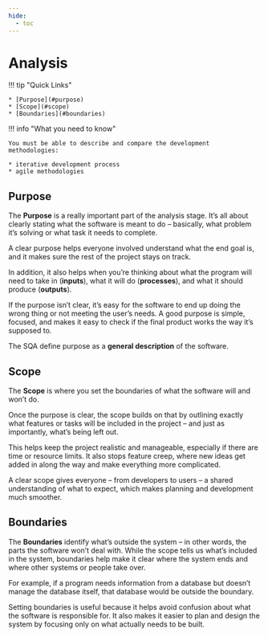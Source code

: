 ```yaml
---
hide:
  - toc
---
```


# Analysis

!!! tip "Quick Links"

    * [Purpose](#purpose)
    * [Scope](#scope)
    * [Boundaries](#boundaries)

!!! info "What you need to know"

    You must be able to describe and compare the development methodologies:

    * iterative development process
    * agile methodologies

## Purpose

The __Purpose__ is a really important part of the analysis stage. It’s all about clearly stating what the software is meant to do – basically, what problem it’s solving or what task it needs to complete. 

A clear purpose helps everyone involved understand what the end goal is, and it makes sure the rest of the project stays on track. 

In addition, it also helps when you’re thinking about what the program will need to take in (__inputs__), what it will do (__processes__), and what it should produce (__outputs__). 

If the purpose isn’t clear, it’s easy for the software to end up doing the wrong thing or not meeting the user’s needs. A good purpose is simple, focused, and makes it easy to check if the final product works the way it’s supposed to.

The SQA define purpose as a __general description__ of the software. 

## Scope

The __Scope__ is where you set the boundaries of what the software will and won’t do. 

Once the purpose is clear, the scope builds on that by outlining exactly what features or tasks will be included in the project – and just as importantly, what’s being left out. 

This helps keep the project realistic and manageable, especially if there are time or resource limits. It also stops feature creep, where new ideas get added in along the way and make everything more complicated. 

A clear scope gives everyone – from developers to users – a shared understanding of what to expect, which makes planning and development much smoother.

## Boundaries

The __Boundaries__ identify what’s outside the system – in other words, the parts the software won’t deal with. While the scope tells us what’s included in the system, boundaries help make it clear where the system ends and where other systems or people take over. 

For example, if a program needs information from a database but doesn’t manage the database itself, that database would be outside the boundary. 

Setting boundaries is useful because it helps avoid confusion about what the software is responsible for. It also makes it easier to plan and design the system by focusing only on what actually needs to be built.


